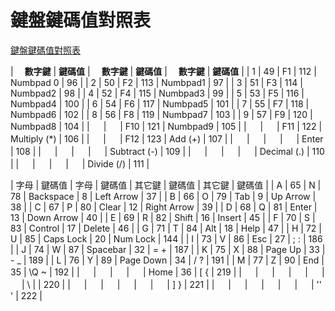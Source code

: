 # 鍵盤鍵碼值對照表
[鍵盤鍵碼值對照表](http://web.tnu.edu.tw/me/study/moodle/tutor/vb6/tutor/r03/index.htm) 

 
| 　**數字鍵** | **鍵碼值** | 　**數字鍵** | **鍵碼值** | 　**數字鍵** | **鍵碼值** |
| 1 | 49 | F1 | 112 | Numbpad 0 | 96 |
| 2 | 50 | F2 | 113 | Numbpad1 | 97 |
| 3 | 51 | F3 | 114 | Numbpad2 | 98 |
| 4 | 52 | F4 | 115 | Numbpad3 | 99 |
| 5 | 53 | F5 | 116 | Numbpad4 | 100 |
| 6 | 54 | F6 | 117 | Numbpad5 | 101 |
| 7 | 55 | F7 | 118 | Numbpad6 | 102 |
| 8 | 56 | F8 | 119 | Numbpad7 | 103 |
| 9 | 57 | F9 | 120 | Numbpad8 | 104 |
| 　 | 　 | F10 | 121 | Numbpad9 | 105 |
| 　 | 　 | F11 | 122 | Multiply (*) | 106 |
| 　 | 　 | F12 | 123 | Add (+) | 107 |
| 　 | 　 | 　 | 　 | Enter | 108 |
| 　 | 　 | 　 | 　 | Subtract (-) | 109 |
| 　 | 　 | 　 | 　 | Decimal (.) | 110 |
| 　 | 　 | 　 | 　 | Divide (/) | 111 |

| 字母 | 鍵碼值 | 字母 | 鍵碼值 | 其它鍵 | 鍵碼值 | 其它鍵 | 鍵碼值 |
| A | 65 | N | 78 | Backspace | 8 | Left Arrow | 37 |
| B | 66 | O | 79 | Tab | 9 | Up Arrow | 38 |
| C | 67 | P | 80 | Clear | 12 | Right Arrow | 39 |
| D | 68 | Q | 81 | Enter | 13 | Down Arrow | 40 |
| E | 69 | R | 82 | Shift | 16 | Insert | 45 |
| F | 70 | S | 83 | Control | 17 | Delete | 46 |
| G | 71 | T | 84 | Alt | 18 | Help | 47 |
| H | 72 | U | 85 | Caps Lock | 20 | Num Lock | 144 |
| I | 73 | V | 86 | Esc | 27 | ; : | 186 |
| J | 74 | W | 87 | Spacebar | 32 | = + | 187 |
| K | 75 | X | 88 | Page Up | 33 | \- _ | 189 |
| L | 76 | Y | 89 | Page Down | 34 | / ? | 191 |
| M | 77 | Z | 90 | End | 35 | \\Q ~ | 192 |
| 　 | 　 | 　 | 　 | Home | 36 | \[ { | 219 |
| 　 | 　 | 　 | 　 | 　 | 　 | \ | | 220 |
| 　 | 　 | 　 | 　 | 　 | 　 | \] } | 221 |
| 　 | 　 | 　 | 　 | 　 | 　 | '' ' | 222 |

